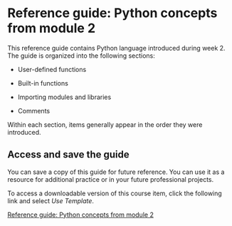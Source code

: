 # Reference guide: Python concepts from module 2

This reference guide contains Python language introduced during week 2. The guide is organized into the following sections:

- User-defined functions

- Built-in functions

- Importing modules and libraries

- Comments

Within each section, items generally appear in the order they were introduced.

## Access and save the guide

You can save a copy of this guide for future reference. You can use it as a resource for additional practice or in your future professional projects. 

To access a downloadable version of this course item, click the following link and select *Use Template*. 

[Reference guide: Python concepts from module 2](https://docs.google.com/document/d/19kQXJP2L5P4_jBOhW8D9IyA4ewaQj1QWv1-Lp2HL0YU/template/preview?resourcekey=0-fcyLEIA6lINwqu6dTvTM0g#heading=h.6eikvmfmqupl)




